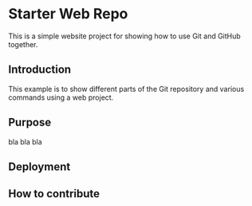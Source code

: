 # Starter Web Repo
This is a simple website project for showing how to use Git and GitHub together.

## Introduction
This example is to show different parts of the Git repository and various commands using a web project.

## Purpose
bla bla bla

## Deployment

## How to contribute

